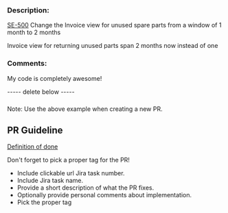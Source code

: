 ### Description:

[SE-500](https://qwic-it.atlassian.net/browse/SE-500) Change the Invoice view for unused spare parts from a window of 1 month to 2 months

Invoice view for returning unused parts span 2 months now instead of one

### Comments:
My code is completely awesome!

----- delete below ----- 

###
Note: Use the above example when creating a new PR.

## PR Guideline

[Definition of done](https://qwic-it.atlassian.net/wiki/spaces/SE/pages/633077873/Definition+of+done)

Don't forget to pick a proper tag for the PR!

* Include clickable url Jira task number.
* Include Jira task name.
* Provide a short description of what the PR fixes.
* Optionally provide personal comments about implementation.
* Pick the proper tag
